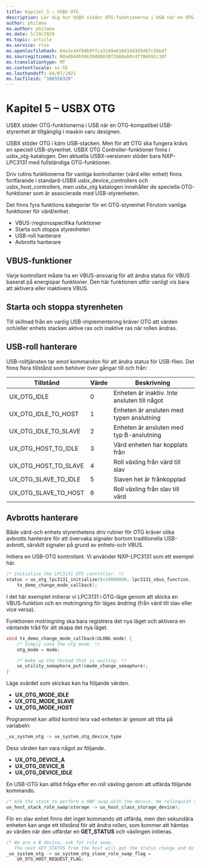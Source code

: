 ```yaml
---
title: Kapitel 5 – USBX OTG
description: Lär dig hur USBX stöder OTG-funktionerna i USB när en OTG-kompatibel USB-styrenhet är tillgänglig i maskin varu designen.
author: philmea
ms.author: philmea
ms.date: 5/19/2020
ms.topic: article
ms.service: rtos
ms.openlocfilehash: 64a3c44f84b9ffca31d9e616d14d3d5d87c56bd7
ms.sourcegitcommit: 60ad844b58639d88830f2660ab0c4ff86b92c10f
ms.translationtype: MT
ms.contentlocale: sv-SE
ms.lasthandoff: 04/07/2021
ms.locfileid: "106550328"
---
```

# <a name="chapter-5---usbx-otg"></a>Kapitel 5 – USBX OTG

USBX stöder OTG-funktionerna i USB när en OTG-kompatibel USB-styrenhet är tillgänglig i maskin varu designen.

USBX stöder OTG i kärn USB-stacken. Men för att OTG ska fungera krävs en speciell USB-styrenhet. USBX OTG Controller-funktioner finns i usbx_otg-katalogen. Den aktuella USBX-versionen stöder bara NXP-LPC3131 med fullständiga OTG-funktioner.

Driv rutins funktionerna för vanliga kontrollanter (värd eller enhet) finns fortfarande i standard-USBX usbx_device_controllers och usbx_host_controllers, men usbx_otg katalogen innehåller de speciella OTG-funktioner som är associerade med USB-styrenheten.

Det finns fyra funktions kategorier för en OTG-styrenhet Förutom vanliga funktioner för värd/enhet.

- VBUS-/regionsspecifika funktioner
- Starta och stoppa styrenheten
- USB-roll hanterare
- Avbrotts hanterare

## <a name="vbus-functions"></a>VBUS-funktioner

Varje kontrollant måste ha en VBUS-ansvarig för att ändra status för VBUS baserat på energispar funktioner. Den här funktionen utför vanligt vis bara att aktivera eller inaktivera VBUS.

## <a name="start-and-stop-the-controller"></a>Starta och stoppa styrenheten

Till skillnad från en vanlig USB-implementering kräver OTG att värden och/eller enhets stacken aktive ras och inaktive ras när rollen ändras.

## <a name="usb-role-manager"></a>USB-roll hanterare

USB-rolltjänsten tar emot kommandon för att ändra status för USB-filen. Det finns flera tillstånd som behöver över gångar till och från:

| Tillstånd                    | Värde | Beskrivning                                           |
| ------------------------ | ----- | ----------------------------------------------------- |
| UX_OTG_IDLE            | 0     | Enheten är inaktiv. Inte ansluten till något |
| UX_OTG_IDLE_TO_HOST  | 1     | Enheten är ansluten med typen anslutning             |
| UX_OTG_IDLE_TO_SLAVE | 2     | Enheten är ansluten med typ B-anslutning             |
| UX_OTG_HOST_TO_IDLE  | 3     | Värd enheten har kopplats från                          |
| UX_OTG_HOST_TO_SLAVE | 4     | Roll växling från värd till slav                          |
| UX_OTG_SLAVE_TO_IDLE | 5     | Slaven het är frånkopplad                          |
| UX_OTG_SLAVE_TO_HOST | 6     | Roll växling från slav till värd                          |

## <a name="interrupt-handlers"></a>Avbrotts hanterare

Både värd-och enhets styrenhetens driv rutiner för OTG kräver olika avbrotts hanterare för att övervaka signaler bortom traditionella USB-avbrott, särskilt signaler på grund av enhets-och VBUS.

Initiera en USB-OTG kontrollant. Vi använder NXP-LPC3131 som ett exempel här.

```C
/* Initialize the LPC3131 OTG controller. */
status = ux_otg_lpc3131_initialize(0x19000000, lpc3131_vbus_function,
    tx_demo_change_mode_callback);
```

I det här exemplet initierar vi LPC3131 i OTG-läge genom att skicka en VBUS-funktion och en motringning för läges ändring (från värd till slav eller vice versa).

Funktionen motringning ska bara registrera det nya läget och aktivera en väntande tråd för att skapa det nya läget.

```C
void tx_demo_change_mode_callback(ULONG mode) {
    /* Simply save the otg mode. */
    otg_mode = mode;

    /* Wake up the thread that is waiting. */
    ux_utility_semaphore_put(&mode_change_semaphore);
}
```

Läge svärdet som skickas kan ha följande värden.

- **UX_OTG_MODE_IDLE**
- **UX_OTG_MODE_SLAVE**
- **UX_OTG_MODE_HOST**

Programmet kan alltid kontrol lera vad enheten är genom att titta på variabeln:

```C
_ux_system_otg -> ux_system_otg_device_type
```

Dess värden kan vara något av följande.

- **UX_OTG_DEVICE_A**
- **UX_OTG_DEVICE_B**
- **UX_OTG_DEVICE_IDLE**

En USB-OTG kan alltid fråga efter en roll växling genom att utfärda följande kommando.

```C
/* Ask the stack to perform a HNP swap with the device. We relinquish the host role to A device. */
ux_host_stack_role_swap(storage -> ux_host_class_storage_device);
```

För en slav enhet finns det inget kommando att utfärda, men den sekundära enheten kan ange ett tillstånd för att ändra rollen, som kommer att hämtas av värden när den utfärdar en **GET_STATUS** och växlingen initieras.

```C
/* We are a B device, ask for role swap.
   The next GET_STATUS from the host will get the status change and do the HNP. */
_ux_system_otg -> ux_system_otg_slave_role_swap_flag =
    UX_OTG_HOST_REQUEST_FLAG;
```
